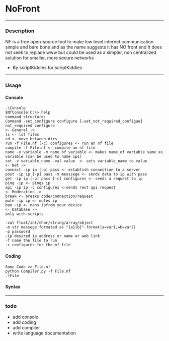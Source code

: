 # NoFront
---
### Description

NF is a free open-source tool to make low level internet communication simple and bare bone and as the name suggests it has NO front end
It does not seek to replace www but could be used as a simpler, non centralized solution for smaller, more secure networks
- By scriptKiddies for scriptKiddies
---
### Usage

#### Console
```
.\Console
$NfConsole:C:\> help
command structure:
Command -set_configure configure [-set_not_required_configue] not_required configure
<- General ->
ls <- lst files
cd <- move between dirs
run -f File.nf [-c] configures <- run an nf file
compile -f File.nf <- compile an nf file
name -v variable -m name_of_variable <- makes name_of variable same as variable (can be used to name ips)
set -v variable_name -val value  <- sets variable_name to value
<- Net ->
connect -ip ip [-p] pass <- establish connection to a server
post -ip ip [-p] pass -m messsege <- sends data to ip with pass
get -ip ip [-p] pass [-c] configures <- sends a request to ip
ping -ip <- pings ip
api -ip ip -c configures <-sends rest api request
<- Moderation ->
break <- breaks code/connection/request
mute -ip ip <- mutes ip
ban -ip <- nans ipfrom your device
<- Database ->
only with scripts
```
```
-val float/int/char/string/array/object
-m str messege formated as "{a}{b}".format(a=var1,=b=var2)
-p password
-ip desired ip address or name or web link
-f name the file to run
-c configures for the nf file
```

#### Coding
```
Some Code >> File.nf
python Compiler.py -f File.nf
.\File
```
#### Syntax


---

### todo
* add console
* add coding
* add compiler
* write language documentation